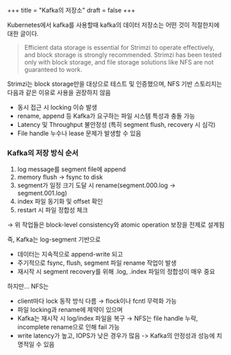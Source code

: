 +++
title = "Kafka의 저장소"
draft = false
+++

Kubernetes에서 kafka를 사용할때 kafka의 데이터 저장소는 어떤 것이 적절한지에 대한 글이다.

> Efficient data storage is essential for Strimzi to operate effectively, and block storage is strongly recommended. Strimzi has been tested only with block storage, and file storage solutions like NFS are not guaranteed to work.  

Strimzi는 block storage만을 대상으로 테스트 및 인증했으며, NFS 기반 스토리지는 다음과 같은 이유로 사용을 권장하지 않음
- 동시 접근 시 locking 이슈 발생
- rename, append 등 Kafka가 요구하는 파일 시스템 특성과 충돌 가능
- Latency 및 Throughput 불안정성 (특히 segment flush, recovery 시 심각)
- File handle 누수나 lease 문제가 발생할 수 있음


### Kafka의 저장 방식 순서
1. log message를 segment file에 append
2. memory flush → fsync to disk
3. segment가 일정 크기 도달 시 rename(segment.000.log → segment.001.log)
4. index 파일 동기화 및 offset 확인
5. restart 시 파일 정합성 체크

→ 위 작업들은 block-level consistency와 atomic operation 보장을 전제로 설계됨

즉, Kafka는 log-segment 기반으로
- 데이터는 지속적으로 append-write 되고
- 주기적으로 fsync, flush, segment 파일 rename 작업이 발생
- 재시작 시 segment recovery를 위해 .log, .index 파일의 정합성이 매우 중요


하지만… NFS는
- client마다 lock 동작 방식 다름 → flock이나 fcntl 무력화 가능
- 파일 locking과 rename에 제약이 있으며
- Kafka는 재시작 시 log/index 파일을 복구 → NFS는 file handle 누락, incomplete rename으로 인해 fail 가능
- write latency가 높고, IOPS가 낮은 경우가 많음
-> Kafka의 안정성과 성능에 치명적일 수 있음
